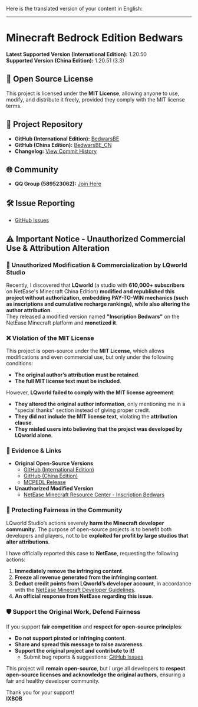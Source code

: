 Here is the translated version of your content in English:  

---

# Minecraft Bedrock Edition Bedwars  

**Latest Supported Version (International Edition):** 1.20.50  
**Supported Version (China Edition):** 1.20.51 (3.3)  

## 📜 Open Source License  
This project is licensed under the **MIT License**, allowing anyone to use, modify, and distribute it freely, provided they comply with the MIT license terms.  

## 📂 Project Repository  
- **GitHub (International Edition):** [BedwarsBE](https://github.com/IXBOB/BedwarsBE)  
- **GitHub (China Edition):** [BedwarsBE_CN](https://github.com/IXBOB/BedwarsBE_CN)  
- **Changelog:** [View Commit History](https://github.com/IXBOB/BedwarsBE/commits/main)  

## 🌐 Community  
- **QQ Group (589523062):** [Join Here](https://qm.qq.com/q/eiuf9W5ua6)  

## 🛠 Issue Reporting  
- [GitHub Issues](https://github.com/IXBOB/BedwarsBE_CN/issues)  

## ⚠️ Important Notice - Unauthorized Commercial Use & Attribution Alteration  

### 🚨 Unauthorized Modification & Commercialization by LQworld Studio  
Recently, I discovered that **LQworld** (a studio with **610,000+ subscribers** on NetEase's Minecraft China Edition) **modified and republished this project without authorization, embedding PAY-TO-WIN mechanics (such as inscriptions and cumulative recharge rankings), while also altering the author attribution**.  
They released a modified version named **"Inscription Bedwars"** on the NetEase Minecraft platform and **monetized it**.  

### ❌ Violation of the MIT License  
This project is open-source under the **MIT License**, which allows modifications and even commercial use, but only under the following conditions:  
- **The original author’s attribution must be retained**.  
- **The full MIT license text must be included**.  

However, **LQworld failed to comply with the MIT license agreement**:  
- **They altered the original author information**, only mentioning me in a "special thanks" section instead of giving proper credit.  
- **They did not include the MIT license text**, violating the **attribution clause**.  
- **They misled users into believing that the project was developed by LQworld alone**.  

### 🔎 Evidence & Links  
- **Original Open-Source Versions**  
  - [GitHub (International Edition)](https://github.com/IXBOB/BedwarsBE)  
  - [GitHub (China Edition)](https://github.com/IXBOB/BedwarsBE_CN)  
  - [MCPEDL Release](https://mcpedl.com/bedwars-created-by-ixbob-2)  
- **Unauthorized Modified Version**  
  - [NetEase Minecraft Resource Center - Inscription Bedwars](https://resource-minecraft.h5.163.com/#/detail?id=4677084908429941682)  

### 📢 Protecting Fairness in the Community  
LQworld Studio’s actions severely **harm the Minecraft developer community**. The purpose of open-source projects is to benefit both developers and players, not to be **exploited for profit by large studios that alter attributions**.  

I have officially reported this case to **NetEase**, requesting the following actions:  
1. **Immediately remove the infringing content**.  
2. **Freeze all revenue generated from the infringing content**.  
3. **Deduct credit points from LQworld’s developer account**, in accordance with the [NetEase Minecraft Developer Guidelines](https://mc.163.com/dev/mcmanual/mc-dev/mcguide/32-%E5%BC%80%E5%8F%91%E8%80%85%E8%B4%A6%E5%8F%B7%E4%B8%8E%E5%9B%A2%E9%98%9F/%E8%AF%BE%E7%A8%8B13-%E6%9F%A5%E7%9C%8B%E5%BC%80%E5%8F%91%E8%80%85%E6%96%87%E6%98%8E%E5%AE%88%E5%88%99.html).  
4. **An official response from NetEase regarding this issue**.  

### 🛡️ Support the Original Work, Defend Fairness  
If you support **fair competition** and **respect for open-source principles**:  
- **Do not support pirated or infringing content**.  
- **Share and spread this message to raise awareness**.  
- **Support the original project and contribute to it!**  
  - Submit bug reports & suggestions: [GitHub Issues](https://github.com/IXBOB/BedwarsBE_CN/issues)  

This project will **remain open-source**, but I urge all developers to **respect open-source licenses and acknowledge the original authors**, ensuring a fair and healthy developer community.  

Thank you for your support!  
**IXBOB**  
